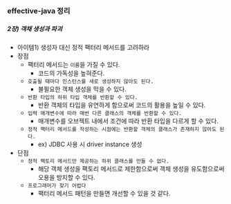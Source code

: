 ### effective-java 정리

##### 2장) 객채 생성과 파괴
 - 아이템1) 생성자 대신 정적 팩터리 메서드를 고려하라
 - 장점
   - 팩터리 메서드는 `이름`을 가질 수 있다. 
     - 코드의 가독성을 높혀준다.
   - `호출될 때마다 인스턴스를 새로 생성하지 않아도 된다.`
     - 불필요한 객체 생성을 막을 수 있다. 
   - `반환 타입의 하위 타입 객체를 반환할 수 있다.` 
     - 반환 객체의 타입을 유연하게 함으로써 코드의 활용을 높일 수 있다.
   - `입력 매개변수에 따라 매번 다른 클래스의 객체를 반환할 수 있다.` 
      - 매개변수를 오브젝트 내에서 조건에 따라 반환 타입을 다르게 할 수 있다.
   - `정적 팩터리 메서드를 작성하는 시점에는 반환할 객체의 클래스가 존재하지 않아도 된다.`
     - ex) JDBC 사용 시 driver instance 생성
 - 단점 
   - `정적 팩토리 메서드만 제공하는 하위 클래스를 만들 수 없다.`
     - 해당 객체 생성을 팩토리 메서드로 제한함으로써 객체 생성을 유도함으로써 오용을 방지할 수 있다. 
   - `프로그래머가 찾기 어렵다`
     - 팩터리 메서드 패턴을 만들면 개선할 수 있을 것 같다.